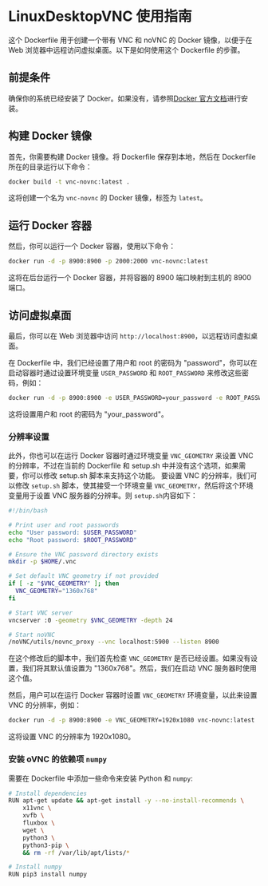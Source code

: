 # LinuxDesktopVNC 使用指南

这个 Dockerfile 用于创建一个带有 VNC 和 noVNC 的 Docker 镜像，以便于在 Web 浏览器中远程访问虚拟桌面。以下是如何使用这个 Dockerfile 的步骤。

## 前提条件

确保你的系统已经安装了 Docker。如果没有，请参照[Docker 官方文档](https://docs.docker.com/get-docker/)进行安装。

## 构建 Docker 镜像

首先，你需要构建 Docker 镜像。将 Dockerfile 保存到本地，然后在 Dockerfile 所在的目录运行以下命令：

```bash
docker build -t vnc-novnc:latest .
```

这将创建一个名为 `vnc-novnc` 的 Docker 镜像，标签为 `latest`。

## 运行 Docker 容器

然后，你可以运行一个 Docker 容器，使用以下命令：

```bash
docker run -d -p 8900:8900 -p 2000:2000 vnc-novnc:latest
```

这将在后台运行一个 Docker 容器，并将容器的 8900 端口映射到主机的 8900 端口。

## 访问虚拟桌面

最后，你可以在 Web 浏览器中访问 `http://localhost:8900`，以远程访问虚拟桌面。

在 Dockerfile 中，我们已经设置了用户和 root 的密码为 "password"，你可以在启动容器时通过设置环境变量 `USER_PASSWORD` 和 `ROOT_PASSWORD` 来修改这些密码，例如：

```bash
docker run -d -p 8900:8900 -e USER_PASSWORD=your_password -e ROOT_PASSWORD=your_password vnc-novnc:latest
```

这将设置用户和 root 的密码为 "your_password"。

### 分辨率设置
此外，你也可以在运行 Docker 容器时通过环境变量 `VNC_GEOMETRY` 来设置 VNC 的分辨率，不过在当前的 Dockerfile 和 setup.sh 中并没有这个选项，如果需要，你可以修改 setup.sh 脚本来支持这个功能。
要设置 VNC 的分辨率，我们可以修改 `setup.sh` 脚本，使其接受一个环境变量 `VNC_GEOMETRY`，然后将这个环境变量用于设置 VNC 服务器的分辨率。则 `setup.sh`内容如下：

```bash
#!/bin/bash

# Print user and root passwords
echo "User password: $USER_PASSWORD"
echo "Root password: $ROOT_PASSWORD"

# Ensure the VNC password directory exists
mkdir -p $HOME/.vnc

# Set default VNC geometry if not provided
if [ -z "$VNC_GEOMETRY" ]; then
  VNC_GEOMETRY="1360x768"
fi

# Start VNC server
vncserver :0 -geometry $VNC_GEOMETRY -depth 24

# Start noVNC
/noVNC/utils/novnc_proxy --vnc localhost:5900 --listen 8900
```

在这个修改后的脚本中，我们首先检查 `VNC_GEOMETRY` 是否已经设置。如果没有设置，我们将其默认值设置为 "1360x768"。然后，我们在启动 VNC 服务器时使用这个值。

然后，用户可以在运行 Docker 容器时设置 `VNC_GEOMETRY` 环境变量，以此来设置 VNC 的分辨率，例如：

```bash
docker run -d -p 8900:8900 -e VNC_GEOMETRY=1920x1080 vnc-novnc:latest
```

这将设置 VNC 的分辨率为 1920x1080。

### 安装 oVNC 的依赖项 `numpy`
需要在 Dockerfile 中添加一些命令来安装 Python 和 `numpy`:
```bash
# Install dependencies
RUN apt-get update && apt-get install -y --no-install-recommends \
    x11vnc \
    xvfb \
    fluxbox \
    wget \
    python3 \
    python3-pip \
    && rm -rf /var/lib/apt/lists/*

# Install numpy
RUN pip3 install numpy
````
